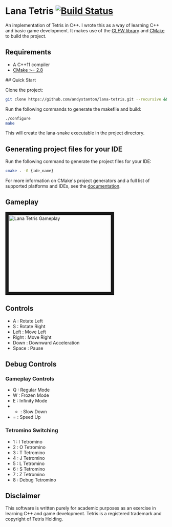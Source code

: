 # Lana Tetris [![Build Status](https://travis-ci.org/andystanton/lana-tetris.png?branch=master)](https://travis-ci.org/andystanton/lana-tetris)

An implementation of Tetris in C++. I wrote this as a way of learning C++ and basic game development. It makes use of the [GLFW library](http://www.glfw.org) and [CMake](http://www.cmake.org/) to build the project.



## Requirements

 * A C++11 compiler
 * [CMake >= 2.8](http://www.cmake.org/cmake/resources/software.html)

## Quick Start

Clone the project:

```sh
git clone https://github.com/andystanton/lana-tetris.git --recursive && cd lana-tetris  
```

Run the following commands to generate the makefile and build:

```sh
./configure
make
```

This will create the lana-snake executable in the project directory.

## Generating project files for your IDE

Run the following command to generate the project files for your IDE:

```sh
cmake . -G {ide_name}
```

For more information on CMake's project generators and a full list of supported platforms and IDEs, see the [documentation](http://www.cmake.org/Wiki/CMake_Generator_Specific_Information).

## Gameplay

<a href="http://www.youtube.com/watch?feature=player_embedded&v=-ECDB9oacdE
" target="_blank"><img src="http://img.youtube.com/vi/-ECDB9oacdE/0.jpg" 
alt="Lana Tetris Gameplay" width="320" height="240" border="10" /></a>

## Controls

 * A : Rotate Left
 * S : Rotate Right
 * Left : Move Left
 * Right : Move Right
 * Down : Downward Acceleration
 * Space : Pause

## Debug Controls

### Gameplay Controls

 * Q : Regular Mode
 * W : Frozen Mode
 * E : Infinity Mode
 * - : Slow Down
 * = : Speed Up

### Tetromino Switching

 * 1 : I Tetromino
 * 2 : O Tetromino
 * 3 : T Tetromino
 * 4 : J Tetromino
 * 5 : L Tetromino
 * 6 : S Tetromino
 * 7 : Z Tetromino
 * 8 : Debug Tetromino

## Disclaimer

This software is written purely for academic purposes as an exercise in learning C++ and game development. Tetris is a registered trademark and copyright of Tetris Holding.
